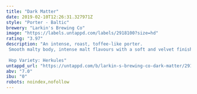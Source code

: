 ```yaml
---
title: "Dark Matter"
date: 2019-02-10T12:26:31.327971Z
style: "Porter - Baltic"
brewery: "Larkin's Brewing Co"
image: "https://labels.untappd.com/labels/2918100?size=hd"
rating: "3.97"
description: "An intense, roast, toffee-like porter.  Smooth malty body, intense malt flavours with a soft and velvet finish.   Hop Variety: Herkules"
untappd_url: "https://untappd.com/b/larkin-s-brewing-co-dark-matter/2918100"
abv: "7.0"
ibu: "0"
robots: noindex,nofollow
---
```

